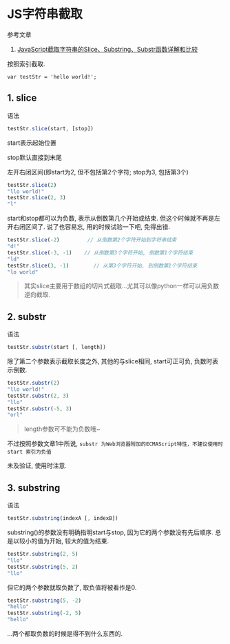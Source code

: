 # JS字符串截取

参考文章

1. [JavaScript截取字符串的Slice、Substring、Substr函数详解和比较](http://www.jb51.net/article/48257.htm)

按照索引截取.

```
var testStr = 'hello world!';
```

## 1. slice

语法

```js
testStr.slice(start, [stop])
```

start表示起始位置

stop默认直接到末尾

左开右闭区间(即start为2, 但不包括第2个字符; stop为3, 包括第3个)

```js
testStr.slice(2)
"llo world!"
testStr.slice(2, 3)
"l"
```

start和stop都可以为负数, 表示从倒数第几个开始或结束. 但这个时候就不再是左开右闭区间了. 说了也容易忘, 用的时候试验一下吧, 免得出错.

```js
testStr.slice(-2)         // 从倒数第2个字符开始到字符串结束
"d!"
testStr.slice(-3, -1)    // 从倒数第3个字符开始, 倒数第1个字符结束
"ld"
testStr.slice(3, -1)        // 从第3个字符开始, 到倒数第1个字符结束
"lo world"
```

> 其实slice主要用于数组的切片式截取...尤其可以像python一样可以用负数逆向截取.

## 2. substr

语法

```js
testStr.substr(start [, length])
```

除了第二个参数表示截取长度之外, 其他的与slice相同, start可正可负, 负数时表示倒数.

```js
testStr.substr(2)
"llo world!"
testStr.substr(2, 3)
"llo"
testStr.substr(-5, 3)
"orl"
```

> length参数可不能为负数哦~

不过按照参数文章1中所说, `substr 为Web浏览器附加的ECMAScript特性，不建议使用时 start 索引为负值`

未及验证, 使用时注意.

## 3. substring

语法

```js
testStr.substring(indexA [, indexB])
```

substring()的参数没有明确指明start与stop, 因为它的两个参数没有先后顺序. 总是以较小的值为开始, 较大的值为结束.

```js
testStr.substring(2, 5)
"llo"
testStr.substring(5, 2)
"llo"
```

但它的两个参数就取负数了, 取负值将被看作是0.

```js
testStr.substring(5, -2)
"hello"
testStr.substring(-2, 5)
"hello"
```

...两个都取负数的时候是得不到什么东西的.